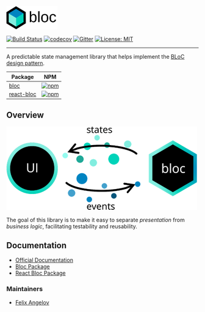 <img src="https://raw.githubusercontent.com/felangel/bloc/master/docs/assets/bloc_logo_full.png" height="60" alt="Bloc" />

[![Build Status](https://travis-ci.com/felangel/bloc.js.svg?branch=master)](https://travis-ci.com/felangel/bloc.js)
[![codecov](https://codecov.io/gh/felangel/bloc.js/branch/master/graph/badge.svg)](https://codecov.io/gh/felangel/bloc.js)
[![Gitter](https://img.shields.io/badge/gitter-chat-hotpink.svg)](https://gitter.im/bloc_package/Lobby)
[![License: MIT](https://img.shields.io/badge/License-MIT-purple.svg)](https://opensource.org/licenses/MIT)

---

A predictable state management library that helps implement the [BLoC design pattern](https://www.didierboelens.com/2018/08/reactive-programming---streams---bloc).

| Package                                                                           | NPM                                                                                                                 |
| --------------------------------------------------------------------------------- | ------------------------------------------------------------------------------------------------------------------- |
| [bloc](https://github.com/felangel/bloc.js/tree/master/packages/bloc)             | [![npm](https://badge.fury.io/js/%40felangel%2Fbloc.svg)](https://www.npmjs.com/package/@felangel/bloc)             |
| [react-bloc](https://github.com/felangel/bloc.js/tree/master/packages/react-bloc) | [![npm](https://badge.fury.io/js/%40felangel%2Freact-bloc.svg)](https://www.npmjs.com/package/@felangel/react-bloc) |

## Overview

<img src="https://raw.githubusercontent.com/felangel/bloc/master/docs/assets/bloc_architecture.png" width="500" alt="Bloc Architecture" />

The goal of this library is to make it easy to separate _presentation_ from _business logic_, facilitating testability and reusability.

## Documentation

- [Official Documentation](https://felangel.github.io/bloc)
- [Bloc Package](https://github.com/felangel/bloc.js/tree/master/packages/bloc/README.md)
- [React Bloc Package](https://github.com/felangel/bloc.js/tree/master/packages/react-bloc/README.md)

### Maintainers

- [Felix Angelov](https://github.com/felangel)
